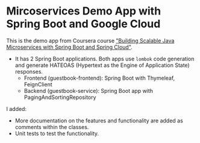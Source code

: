 # Mircoservices Demo App with Spring Boot and Google Cloud
This is the demo app from Coursera course ["Building Scalable Java Microservices with Spring Boot and Spring Cloud"](https://www.coursera.org/learn/google-cloud-java-spring).
 - It has 2 Spring Boot applications. Both apps use `lombok` code generation and generate HATEOAS (Hypertext as the Engine of Application State) responses.
   - Frontend (guestbook-frontend): Spring Boot with Thymeleaf, FeignClient
   - Backend (guestbook-service): Spring Boot app with PagingAndSortingRepository

I added:
 - More documentation on the features and functionality are added as comments within the classes.
 - Unit tests to test the functionality.
